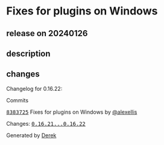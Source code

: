 # Fixes for plugins on Windows

## release on 20240126

## description

## changes

Changelog for 0.16.22:

Commits

<a class="commit-link" data-hovercard-type="commit" data-hovercard-url="https://github.com/openfaas/faas-cli/commit/8383725bfc45d4a40e3fdfc97d5d77f4a6e5791b/hovercard" href="https://github.com/openfaas/faas-cli/commit/8383725bfc45d4a40e3fdfc97d5d77f4a6e5791b"><tt>8383725</tt></a> Fixes for plugins on Windows by <a class="user-mention notranslate" data-hovercard-type="user" data-hovercard-url="/users/alexellis/hovercard" data-octo-click="hovercard-link-click" data-octo-dimensions="link_type:self" href="https://github.com/alexellis">@alexellis</a>

Changes: <a class="commit-link" href="https://github.com/openfaas/faas-cli/compare/0.16.21...0.16.22"><tt>0.16.21...0.16.22</tt></a>

Generated by <a href="https://github.com/alexellis/derek/">Derek</a>

